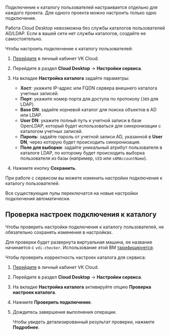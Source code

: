 Подключение к каталогу пользователей настраивается отдельно для каждого проекта. Для одного проекта можно настроить только одно подключение.

<warn>

Работа Cloud Desktop невозможна без службы каталогов пользователей AD/LDAP. Если в вашей сети нет службы каталогов, создайте ее самостоятельно.

</warn>

Чтобы настроить подключение к каталогу пользователей:

1. [Перейдите](https://msk.cloud.vk.com/app/) в личный кабинет VK Cloud.
1. Перейдите в раздел **Cloud Desktop** → **Настройки сервиса**.
1. На вкладке **Настройка каталога** задайте параметры:

    - **Хост**: укажите IP-адрес или FQDN сервера внешнего каталога учетных записей.
    - **Порт**: укажите номер порта для доступа по протоколу (`389` для LDAP).
    - **Base DN**: задайте корневой каталог для поиска объектов в AD или LDAP.
    - **User DN**: укажите полный путь к учетной записи в базе OpenLDAP, который будет использоваться для синхронизации с каталогом учетных записей.
    - **Пароль**: задайте пароль от учетной записи AD, указанной в **User DN**, через которую будет происходить синхронизация.
    - **Поле для выборки**: задайте уникальный атрибут пользователя в каталоге LDAP, по которому будет происходить выборка пользователя из базы (например, `UID` или `sAMAccountName`).

1. Нажмите кнопку **Сохранить**.

<info>

При работе с сервисом вы можете изменить настройки подключения к каталогу пользователей.

Все существующие пулы переключатся на новые настройки подключения автоматически.

</info>

## Проверка настроек подключения к каталогу

Чтобы проверить настройки подключения к каталогу пользователей, не обязательно сохранять изменения в настройках.

<warn>

Для проверки будет развернута виртуальная машина, ее название начинается с `vdi-checker`. Использование этой ВМ [тарифицируется](/ru/computing/iaas/tariffication).

</warn>

Чтобы проверить корректность настроек каталога для сервиса:

1. [Перейдите](https://msk.cloud.vk.com/app/) в личный кабинет VK Cloud.
1. Перейдите в раздел **Cloud Desktop** → **Настройки сервиса**.
1. На вкладке **Настройка каталога** активируйте опцию **Проверка настроек каталога**.
1. Нажмите **Проверить подключение**.
1. Дождитесь завершения выполнения операции.

   Чтобы увидеть детализированный результат проверки, нажмите **Подробнее**.
